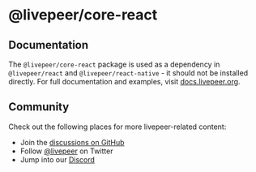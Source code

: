# @livepeer/core-react

## Documentation

The `@livepeer/core-react` package is used as a dependency in `@livepeer/react` and `@livepeer/react-native` - it should not be installed directly. For full documentation and examples, visit [docs.livepeer.org](https://docs.livepeer.org).

## Community

Check out the following places for more livepeer-related content:

- Join the [discussions on GitHub](https://github.com/livepeer/ui-kit/discussions)
- Follow [@livepeer](https://twitter.com/livepeer) on Twitter
- Jump into our [Discord](https://discord.gg/livepeer)
